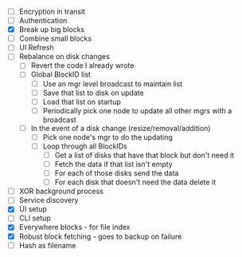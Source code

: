 - [ ] Encryption in transit
- [ ] Authentication
- [x] Break up big blocks
- [ ] Combine small blocks
- [ ] UI Refresh
- [ ] Rebalance on disk changes
	- [ ] Revert the code I already wrote
    - [ ] Global BlockID list
	    - [ ] Use an mgr level broadcast to maintain list
		- [ ] Save that list to disk on update
		- [ ] Load that list on startup
		- [ ] Periodically pick one node to update all other mgrs with a broadcast
	- [ ] In the event of a disk change (resize/removal/addition)
		- [ ] Pick one node's mgr to do the updating
        - [ ] Loop through all BlockIDs
            - [ ] Get a list of disks that have that block but don't need it
            - [ ] Fetch the data if that list isn't empty
            - [ ] For each of those disks send the data
            - [ ] For each disk that doesn't need the data delete it
- [ ] XOR background process
- [ ] Service discovery
- [x] UI setup
- [ ] CLI setup
- [x] Everywhere blocks - for file index
- [x] Robust block fetching - goes to backup on failure
- [ ] Hash as filename